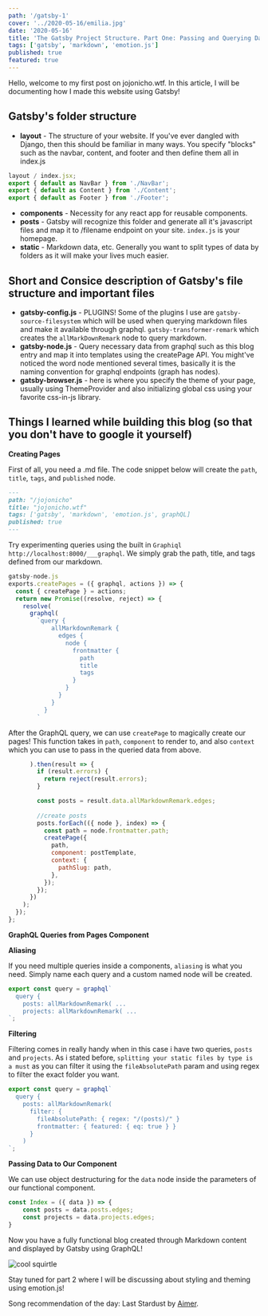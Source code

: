 ```yaml
---
path: '/gatsby-1'
cover: '../2020-05-16/emilia.jpg'
date: '2020-05-16'
title: 'The Gatsby Project Structure. Part One: Passing and Querying Data'
tags: ['gatsby', 'markdown', 'emotion.js']
published: true
featured: true
---
```


Hello, welcome to my first post on jojonicho.wtf. In this article, I will be documenting how I made this website using Gatsby!

## Gatsby's folder structure

- **layout** - The structure of your website. If you've ever dangled with Django, then this should be familiar in many ways. You specify "blocks" such as the navbar, content, and footer and then define them all in index.js

```jsx
layout / index.jsx;
export { default as NavBar } from './NavBar';
export { default as Content } from './Content';
export { default as Footer } from './Footer';
```
- **components** - Necessity for any react app for reusable components.
- **posts** - Gatsby will recognize this folder and generate all it's javascript files and map it to /filename endpoint on your site. `index.js` is your homepage.
- **static** - Markdown data, etc. Generally you want to split types of data by folders as it will make your lives much easier.

## Short and Consice description of Gatsby's file structure and important files
- **gatsby-config.js** - PLUGINS! Some of the plugins I use are `gatsby-source-filesystem` which will be used when querying markdown files and make it available through graphql. `gatsby-transformer-remark` which creates the `allMarkDownRemark` node to query markdown.
- **gatsby-node.js** - Query necessary data from graphql such as this blog entry and map it into templates using the createPage API. You might've noticed the word node mentioned several times, basically it is the naming convention for graphql endpoints (graph has nodes).
- **gatsby-browser.js** - here is where you specify the theme of your page, usually using ThemeProvider and also initializing global css using your favorite css-in-js library.

## Things I learned while building this blog (so that you don't have to google it yourself)
**Creating Pages**

First of all, you need a .md file. The code snippet below will create the `path`, `title`, `tags`, and `published` node.
```md
---
path: "/jojonicho"
title: "jojonicho.wtf"
tags: ['gatsby', 'markdown', 'emotion.js', graphQL]
published: true
---
```
Try experimenting queries using the built in `Graphiql` `http://localhost:8000/___graphql`. We simply grab the path, title, and tags defined from our markdown.
```js
gatsby-node.js
exports.createPages = ({ graphql, actions }) => {
  const { createPage } = actions;
  return new Promise((resolve, reject) => {
    resolve(
      graphql(
        `query {
            allMarkdownRemark {
              edges {
                node {
                  frontmatter {
                    path
                    title
                    tags
                  }
                }
              }
            }
          }
        `
```
After the GraphQL query, we can use `createPage` to magically create our pages! This function takes in `path`, `component` to render to, and also `context` which you can use to pass in the queried data from above.
```js
      ).then(result => {
        if (result.errors) {
          return reject(result.errors);
        }

        const posts = result.data.allMarkdownRemark.edges;
        
        //create posts
        posts.forEach(({ node }, index) => {
          const path = node.frontmatter.path;
          createPage({
            path,
            component: postTemplate,
            context: {
              pathSlug: path,
            },
          });
        });
      })
    );
  });
};
```
**GraphQL Queries from Pages Component**

**Aliasing**

If you need multiple queries inside a components, `aliasing` is what you need. Simply name each query and a custom named node will be created.
```js
export const query = graphql`
  query {
    posts: allMarkdownRemark( ...
    projects: allMarkdownRemark( ...
`;
```

**Filtering**

Filtering comes in really handy when in this case i have two queries, `posts` and `projects`. As i stated before, `splitting your static files by type is a must` as you can filter it using the `fileAbsolutePath` param and using regex to filter the exact folder you want.
```js
export const query = graphql`
  query {
    posts: allMarkdownRemark(
      filter: {
        fileAbsolutePath: { regex: "/(posts)/" }
        frontmatter: { featured: { eq: true } }
      }
    ) 
`;
```

**Passing Data to Our Component**

We can use object destructuring for the `data` node inside the parameters of our functional component.
```js
const Index = ({ data }) => {
    const posts = data.posts.edges;
    const projects = data.projects.edges;
}
```

Now you have a fully functional blog created through Markdown content and displayed by Gatsby using GraphQL!

![cool squirtle](https://images-ext-1.discordapp.net/external/VRp_nRYeDVeWrvZJK7ySxIOhK6FAtwfWKmrOFB3Fees/https/imgur.com/OM52HE1.gif)

Stay tuned for part 2 where I will be discussing about styling and theming using emotion.js!

Song recommendation of the day: Last Stardust by [Aimer](https://www.aimer-web.jp/).